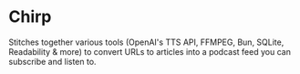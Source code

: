# Chirp

Stitches together various tools (OpenAI's TTS API, FFMPEG, Bun, SQLite, Readability & more) to convert URLs to articles into a podcast feed you can subscribe and listen to.
